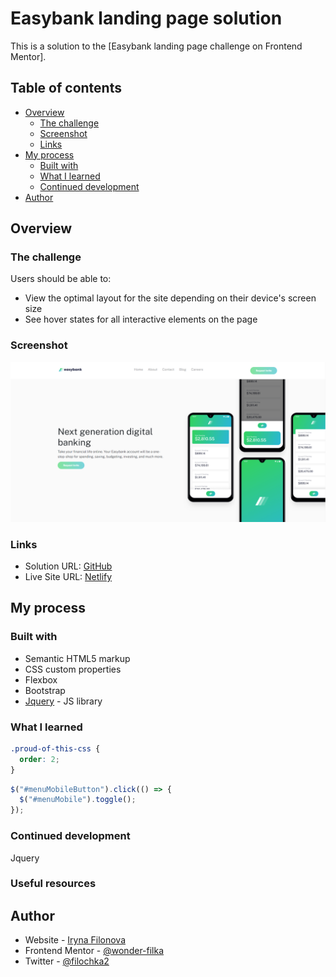 # Easybank landing page solution

This is a solution to the [Easybank landing page challenge on Frontend Mentor].

## Table of contents

- [Overview](#overview)
  - [The challenge](#the-challenge)
  - [Screenshot](#screenshot)
  - [Links](#links)
- [My process](#my-process)
  - [Built with](#built-with)
  - [What I learned](#what-i-learned)
  - [Continued development](#continued-development)
- [Author](#author)

## Overview

### The challenge

Users should be able to:

- View the optimal layout for the site depending on their device's screen size
- See hover states for all interactive elements on the page

### Screenshot

![](./screenshot.png)

### Links

- Solution URL: [GitHub](https://github.com/wonder-filka/Easybank-landing-page)
- Live Site URL: [Netlify](https://mellifluous-scone-932faf.netlify.app/)

## My process

### Built with

- Semantic HTML5 markup
- CSS custom properties
- Flexbox
- Bootstrap
- [Jquery](https://jquery.com/) - JS library

### What I learned

```css
.proud-of-this-css {
  order: 2;
}
```

```js
$("#menuMobileButton").click(() => {
  $("#menuMobile").toggle();
});
```

### Continued development

Jquery

### Useful resources

## Author

- Website - [Iryna Filonova](https://sensational-cactus-93a152.netlify.app/)
- Frontend Mentor - [@wonder-filka](https://www.frontendmentor.io/profile/wonder-filka)
- Twitter - [@filochka2](https://twitter.com/filochka2)

